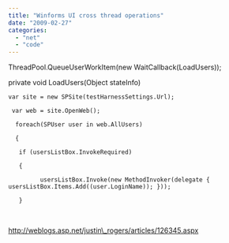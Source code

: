 ```yaml
---
title: "Winforms UI cross thread operations"
date: "2009-02-27"
categories: 
  - "net"
  - "code"
---
```


ThreadPool.QueueUserWorkItem(new WaitCallback(LoadUsers));

private void LoadUsers(Object stateInfo)

    var site = new SPSite(testHarnessSettings.Url);

     var web = site.OpenWeb();

      foreach(SPUser user in web.AllUsers)

      {

       if (usersListBox.InvokeRequired)

       {

             usersListBox.Invoke(new MethodInvoker(delegate { usersListBox.Items.Add((user.LoginName)); }));

       }

 

http://weblogs.asp.net/justin\_rogers/articles/126345.aspx
